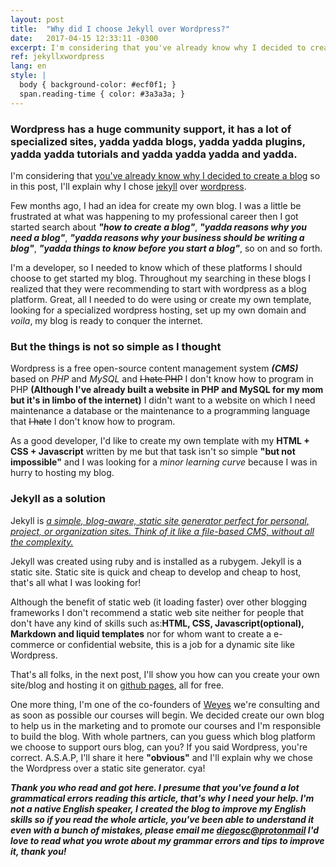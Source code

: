 ```yaml
---
layout: post
title:  "Why did I choose Jekyll over Wordpress?"
date:   2017-04-15 12:33:11 -0300
excerpt: I'm considering that you've already know why I decided to create a blog so in this post, I'll explain why I chose jekyll over wordpress...
ref: jekyllxwordpress
lang: en
style: |
  body { background-color: #ecf0f1; }
  span.reading-time { color: #3a3a3a; }
---
```

### Wordpress has a huge community support, it has a lot of specialized sites, yadda yadda blogs, yadda yadda plugins, yadda yadda tutorials and yadda yadda yadda and yadda.

I'm considering that [you've already know why I decided to create a blog](https://diegosc.com/about/) so in this post, I'll explain why I chose [jekyll](https://jekyllrb.com/) over [wordpress](https://wordpress.org/).  

Few months ago, I had an idea for create my own blog. I was a little be frustrated at what was happening to my professional career then I got started search about ***"how to create a blog"***, ***"yadda reasons why you need a blog"***, ***"yadda reasons why your business should be writing a blog"***, ***"yadda things to know before you start a blog"***, so on and so forth.  

I'm a developer, so I needed to know which of these platforms I should choose to get started my blog. Throughout my searching in these blogs I realized that they were recommending to start with wordpress as a blog platform. Great, all I needed to do were using or create my own template, looking for a specialized wordpress hosting, set up my own domain and *voila*, my blog is ready to conquer the internet.

### But the things is not so simple as I thought

Wordpress is a free open-source content management system ***(CMS)*** based on *PHP* and *MySQL* and ~~I hate PHP~~ I don't know how to program in PHP **(Although I've already built a website in PHP and MySQL for my mom but it's in limbo of the internet)** I didn't want to a website on which I need maintenance a database or the maintenance to a programming language that ~~I hate~~ I don't know how to program.

As a good developer, I'd like to create my own template with my **HTML + CSS + Javascript** written by me but that task isn't so simple **"but not impossible"** and I was looking for a *minor learning curve* because I was in hurry to hosting my blog.  

### Jekyll as a solution

Jekyll is *[a simple, blog-aware, static site generator perfect for personal, project, or organization sites. Think of it like a file-based CMS, without all the complexity.](https://github.com/jekyll/jekyll/)*  

Jekyll was created using ruby and is installed as a rubygem. Jekyll is a static site. Static site is quick and cheap to develop and cheap to host, that's all what I was looking for!  

Although the benefit of static web (it loading faster) over other blogging frameworks I don't recommend a static web site neither for people that don't have any kind of skills such as:**HTML, CSS, Javascript(optional), Markdown and liquid templates** nor for whom want to create a e-commerce or confidential website, this is a job for a dynamic site like Wordpress.  

That's all folks, in the next post, I'll show you how can you create your own site/blog and hosting it on [github pages](https://pages.github.com/), all for free.  

One more thing, I'm one of the co-founders of [Weyes](http://weyes.com.br/) we're consulting and as soon as possible our courses will begin. We decided create our own blog to help us in the marketing and to promote our courses and I'm responsible to build the blog. With whole partners, can you guess which blog platform we choose to support ours blog, can you? If you said Wordpress, you're correct. A.S.A.P, I'll share it here **"obvious"** and I'll explain why we chose the Wordpress over a static site generator. cya!

***Thank you who read and got here. I presume that you've found a lot grammatical errors reading this article, that's why I need your help. I'm not a native English speaker, I created the blog to improve my English skills so if you read the whole article, you've been able to understand it even with a bunch of mistakes, please email me [diegosc@protonmail](mailto:diegosc@protonmail.com) I'd love to read what you wrote about my grammar errors and tips to improve it, thank you!***  

